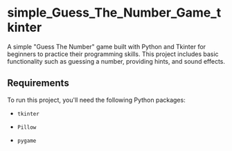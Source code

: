 # simple_Guess_The_Number_Game_tkinter
A simple "Guess The Number" game built with Python and Tkinter for beginners to practice their programming skills. This project includes basic functionality such as guessing a number, providing hints, and sound effects.

## Requirements

To run this project, you'll need the following Python packages:
- `tkinter`
  
- `Pillow`

- `pygame`
